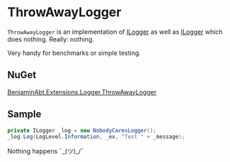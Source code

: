 # ThrowAwayLogger

`ThrowAwayLogger` is an implementation of [ILogger](https://docs.microsoft.com/dotnet/core/extensions/custom-logging-provider?WT.mc_id=DT-MVP-5001507) as well as [ILogger<T>](https://docs.microsoft.com/dotnet/core/extensions/custom-logging-provider?WT.mc_id=DT-MVP-5001507) which does nothing. Really: nothing.

Very handy for benchmarks or simple testing.

## NuGet

[BenjaminAbt.Extensions.Logger.ThrowAwayLogger](https://www.nuget.org/packages/BenjaminAbt.Extensions.Logger.ThrowAwayLogger/)

## Sample

```csharp
private ILogger _log = new NobodyCaresLogger();
_log.Log(LogLevel.Information, _ex, "Test " + _message);
```

Nothing happens ¯\_(ツ)_/¯
